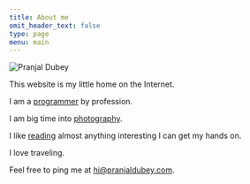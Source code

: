 ```yaml
---
title: About me
omit_header_text: false
type: page
menu: main
---
```


![Pranjal Dubey](https://pranjaldubey.com/images/pranjal-dubey.jpg "Pranjal Dubey")

This website is my little home on the Internet.

I am a [programmer](https://github.com/pranjalworm) by profession.

I am big time into [photography](https://www.instagram.com/pranjalworm).

I like [reading](https://www.goodreads.com/pranjalworm) almost anything interesting I can get my hands on.

I love traveling.

Feel free to ping me at [hi@pranjaldubey.com](mailto:pranjaldubey.com).
